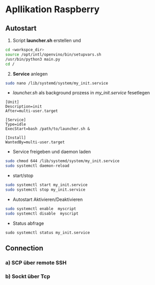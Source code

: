 # Apllikation Raspberry

## Autostart

1. Script **launcher.sh** erstellen und

```bash
cd <workspce_dir>
source /opt/intl/openvino/bin/setupvars.sh
/usr/bin/python3 main.py
cd /
```



2. **Service** anlegen

```bash
sudo nano /lib/systemd/system/my_init.service
```
* *launcher.sh* als background prozess in *my_init.service* fesetlegen
```
[Unit]
Description=init
After=multi-user.target

[Service]
Type=idle
ExecStart=bash /path/to/launcher.sh &

[Install]
WantedBy=multi-user.target
```

* Service freigeben und daemon laden

```bash
sudo chmod 644 /lib/systemd/system/my_init.service
sudo systemctl daemon-reload
```
* start/stop
```bash
sudo systemctl start my_init.service
sudo systemctl stop my_init.service
```

* Autostart Aktivieren/Deaktivieren
    
```bash
sudo systemctl enable  myscript
sudo systemctl disable  myscript
```
* Status abfrage
```
sudo systemctl status my_init.service
```

## Connection

### a) SCP über remote SSH


### b) Sockt über Tcp